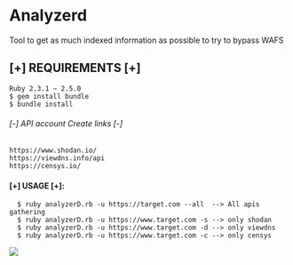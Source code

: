 # Analyzerd
Tool to get as much indexed information as possible to try to bypass WAFS

## [+] REQUIREMENTS [+]

```
Ruby 2.3.1 ~ 2.5.0
$ gem install bundle
$ bundle install
```

###### [-] API account Create links [-]

```
https://www.shodan.io/
https://viewdns.info/api
https://censys.io/
```

#### [+] USAGE [+]:
```
  $ ruby analyzerD.rb -u https://target.com --all  --> All apis gathering
  $ ruby analyzerD.rb -u https://www.target.com -s --> only shodan
  $ ruby analyzerD.rb -u https://www.target.com -d --> only viewdns
  $ ruby analyzerD.rb -u https://www.target.com -c --> only censys
```

![](https://github.com/ghostnil/analyzerd/blob/master/analyzerd_true.gif)
